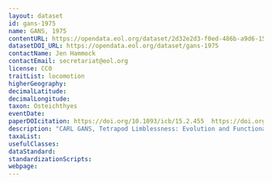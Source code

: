 ```yaml
---
layout: dataset
id: gans-1975
name: GANS, 1975
contentURL: https://opendata.eol.org/dataset/2d32e2d3-f0ed-486b-a9d6-1533e80c8d11/resource/c7891173-cc9c-4dde-b814-50f8ec4017d3/download/archive.zip
datasetDOI_URL: https://opendata.eol.org/dataset/gans-1975
contactName: Jen Hammock
contactEmail: secretariat@eol.org
license: CC0
traitList: locomotion
higherGeography:
decimalLatitude:
decimalLongitude:
taxon: Osteichthyes
eventDate:
paperDOIcitation: https://doi.org/10.1093/icb/15.2.455	https://doi.org/10.1093/icb/15.2.455
description: "CARL GANS, Tetrapod Limblessness: Evolution and Functional Corollaries, American Zoologist, Volume 15, Issue 2, May 1975, Pages 455,Aei467, https://doi.org/10.1093/icb/15.2.455	https://doi.org/10.1093/icb/15.2.455"
taxaList: 
usefulClasses:
dataStandard:
standardizationScripts:
webpage:
---
```


